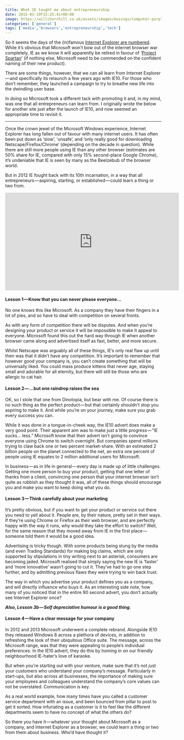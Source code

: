```yaml
---
title: What IE taught me about entrepreneurship
date: 2015-03-19T15:25:41+00:00
image: https://willchurchill.co.uk/assets/images/musings/computer-purple.jpg
categories: ['general']
tags: ['media','browsers','entrepreneurship','tech']
---
```

So it seems the days of the (in)famous [Internet Explorer are numbered](http://www.theverge.com/2015/3/17/8230631/microsoft-is-killing-off-the-internet-explorer-brand). While it’s obvious that Microsoft won’t bow out of the internet browser war completely, IE as we know it will apparently be retired in favour of ‘[Project Spartan](http://www.theverge.com/2015/1/21/7863331/microsoft-project-spartan-new-web-browser)' (if nothing else, Microsoft need to be commended on the confident naming of their new product).

There are some things, however, that we can all learn from Internet Explorer — and specifically its relaunch a few years ago with IE10. For those who don’t remember, they launched a campaign to try to breathe new life into the dwindling user base.

In doing so Microsoft took a different tack with promoting it and, in my mind, was one that all entrepreneurs can learn from. I originally wrote the below for another site just after the launch of IE10, and now seemed an appropriate time to revisit it.

* * *

Once the crown jewel of the Microsoft Windows experience, Internet Explorer has long fallen out of favour with many internet users. It has often been put down as ‘slow’, ‘unsafe’, and ‘only really good for downloading Netscape/Firefox/Chrome’ (depending on the decade in question). While there are still more people using IE than any other browser (estimates are 50% share for IE, compared with only 15% second-place Google Chrome), it’s undeniable that IE is seen by many as the Beelzebub of the browser world.

But in 2012 IE fought back with its 10th incarnation, in a way that all entrepreneurs — aspiring, starting, or established — could learn a thing or two from.

<iframe width="560" height="315" src="https://www.youtube.com/embed/lD9FAOPBiDk" frameborder="0" allow="accelerometer; autoplay; encrypted-media; gyroscope; picture-in-picture" allowfullscreen></iframe>

#### Lesson 1 — Know that you can never please everyone…

No one knows this like Microsoft. As a company they have their fingers in a lot of pies, and so have to deal with competition on several fronts.

As with any form of competition there will be disputes. And when you’re designing your product or service it will be impossible to make it appeal to everyone. Microsoft found this out the hard way through IE when another browser came along and advertised itself as fast, better, and more secure.

Whilst Netscape was arguably all of these things, IE’s only real flaw up until then was that it didn’t have any competition. It’s important to remember that however good your company is, you can’t create something that will be universally liked. You could mass produce kittens that never age, staying small and adorable for all eternity, but there will still be those who are allergic to cat hair.

#### Lesson 2 — …but one raindrop raises the sea

OK, so I stole that one from Dinotopia, but bear with me. Of course there is no such thing as the perfect product — but that certainly shouldn’t stop you aspiring to make it. And while you’re on your journey, make sure you grab every success you can.

While it was done in a tongue-in-cheek way, the IE10 advert does make a very good point. Their apparent aim was to make just a little progress — “IE sucks… less.” Microsoft know that their advert isn’t going to convince everyone using Chrome to switch overnight. But companies spend millions trying to claw back one or two percent market-share. With an estimated 2 billion people on the planet connected to the net, an extra one percent of people using IE equates to 2 million additional users for Microsoft.

In business — as in life in general — every day is made up of little challenges. Getting one more person to buy your product, getting that one letter of thanks from a client, convincing one person that your internet browser isn’t quite as rubbish as they thought it was, all of these things should encourage you and make you want to keep doing what you do.

#### Lesson 3 — Think carefully about your marketing

It’s pretty obvious, but if you want to get your product or service out there you need to yell about it. People are, by their nature, pretty set in their ways. If they’re using Chrome or Firefox as their web browser, and are perfectly happy with the way it runs, why would they take the effort to switch? Well, for the same reason that they moved away from IE in the first place — someone told them it would be a good idea.

Advertising is tricky though. With some products being stung by the media (and even Trading Standards) for making big claims, which are only supported by stipulations in tiny writing next to an asterisk, consumers are becoming jaded. Microsoft realised that simply saying the new IE is ‘faster’ and ‘more innovative’ wasn’t going to cut it. They’ve had to go one step further, and by admitting previous flaws they were trying to win back trust.

The way in which you advertise your product defines you as a company, and will directly influence who buys it. As an interesting side note, how many of you noticed that in the entire 90 second advert, you don’t actually see Internet Explorer once?

**_Also, Lesson 3b — Self depreciative humour is a good thing._**

#### Lesson 4 — Have a clear message for your company

In 2012 and 2013 Microsoft underwent a complete rebrand. Alongside IE10 they released Windows 8 across a plethora of devices, in addition to refreshing the look of their ubiquitous Office suite. The message, across the Microsoft range, was that they were appealing to people’s individual preferences. In the IE10 advert, they do this by homing in on our friendly neighbourhood IE-hater’s love of karaoke.

But when you’re starting out with your venture, make sure that it’s not just your customers who understand your company’s message. Particularly in start-ups, but also across all businesses, the importance of making sure your employees and colleagues understand the company’s core values can not be overstated. Communication is key.

As a real world example, how many times have you called a customer service department with an issue, and been bounced from pillar to post to get it sorted. How infuriating as a customer is it to feel like the different departments seem to have no concept of what the others do?

So there you have it — whatever your thought about Microsoft as a company, and Internet Explorer as a browser, we could learn a thing or two from them about business. Who’d have thought it?
